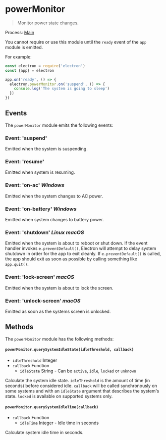 # powerMonitor

> Monitor power state changes.

Process: [Main](../glossary.md#main-process)

You cannot require or use this module until the `ready` event of the `app`
module is emitted.

For example:

```javascript
const electron = require('electron')
const {app} = electron

app.on('ready', () => {
  electron.powerMonitor.on('suspend', () => {
    console.log('The system is going to sleep')
  })
})
```

## Events

The `powerMonitor` module emits the following events:

### Event: 'suspend'

Emitted when the system is suspending.

### Event: 'resume'

Emitted when system is resuming.

### Event: 'on-ac' _Windows_

Emitted when the system changes to AC power.

### Event: 'on-battery' _Windows_

Emitted when system changes to battery power.

### Event: 'shutdown' _Linux_ _macOS_

Emitted when the system is about to reboot or shut down. If the event handler
invokes `e.preventDefault()`, Electron will attempt to delay system shutdown in
order for the app to exit cleanly. If `e.preventDefault()` is called, the app
should exit as soon as possible by calling something like `app.quit()`.

### Event: 'lock-screen' _macOS_

Emitted when the system is about to lock the screen.

### Event: 'unlock-screen' _macOS_

Emitted as soon as the systems screen is unlocked.

## Methods

The `powerMonitor` module has the following methods:

#### `powerMonitor.querySystemIdleState(idleThreshold, callback)`

* `idleThreshold` Integer
* `callback` Function
  * `idleState` String - Can be `active`, `idle`, `locked` or `unknown`

Calculate the system idle state. `idleThreshold` is the amount of time (in seconds)
before considered idle. `callback` will be called synchronously on some systems
and with an `idleState` argument that describes the system's state. `locked` is
available on supported systems only.

#### `powerMonitor.querySystemIdleTime(callback)`

* `callback` Function
  * `idleTime` Integer - Idle time in seconds

Calculate system idle time in seconds.
